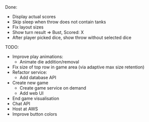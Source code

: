 Done:
-	Display actual scores
-	Skip sleep when throw does not contain tanks
- 	Fix layout sizes
- 	Show turn result => Bust, Scored: X
-	After player picked dice, show throw without selected dice

TODO:
-	Improve play animations:
	-	Animate die addition/removal
-	Fix size of top row in game area (via adaptive max size retention)
-	Refactor service:
	-	Add database API
-	Create new game
	-	Create game service on demand
	-	Add web UI
-	End game visualisation
-	Chat API
-	Host at AWS
-	Improve button colors
